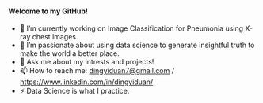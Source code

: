 #### Welcome to my GitHub!

- 🔭 I’m currently working on Image Classification for Pneumonia using X-ray chest images.
- 🌱 I’m passionate about using data science to generate insightful truth to make the world a better place.
- 💬 Ask me about my intrests and projects!
- 📫 How to reach me: dingyiduan7@gmail.com / https://www.linkedin.com/in/dingyiduan/
- ⚡ Data Science is what I practice. 

